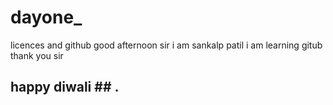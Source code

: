 # dayone_
licences and github
good afternoon sir
i am sankalp patil 
i am learning gitub 
thank you sir 
## happy diwali ##  .
